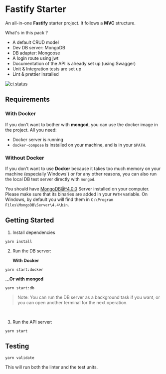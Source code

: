 # Fastify Starter

An all-in-one **Fastify** starter project. It follows a **MVC** structure.

What's in this pack ?

- A default CRUD model
- Dev DB server: MongoDB
- DB adapter: Mongoose
- A login route using jwt
- Documentation of the API is already set up (using Swagger)
- Unit & Integration tests are set up
- Lint & prettier installed

[![ci status](https://github.com/alexandre-lelain/fastify-starter/workflows/CI/badge.svg)](https://github.com/alexandre-lelain/fastify-starter/actions?query=workflow%3ACI)

## Requirements

### With Docker

If you don't want to bother with **mongod**, you can use the docker image in the project. All you need:

- Docker server is running
- `docker-compose` is installed on your machine, and is in your `$PATH`.

### Without Docker

If you don't want to use **Docker** because it takes too much memory on your machine (especially Windows') or for any other reasons, you can also run the local DB test server
directly with `mongod`.

You should have [MongoDB@^4.0.0](https://www.mongodb.com/try/download/community) Server installed on your computer. Please make sure that its binaries are added
in your `PATH` variable. On Windows, by default you will find them in `C:\Program Files\MongoDB\Server\4.4\bin`.

## Getting Started

1. Install dependencies

```
yarn install
```

2. Run the DB server:

   **With Docker**

```
yarn start:docker
```

**...Or with mongod**

```
yarn start:db
```

> Note: You can run the DB server as a background task if you want, or you can open another terminal for the next operation.

<br/>

3. Run the API server:

```
yarn start
```

## Testing

```
yarn validate
```

This will run both the linter and the test units.
